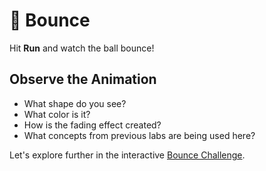 # 🏓 Bounce

Hit **Run** and watch the ball bounce!

## Observe the Animation

- What shape do you see?
- What color is it?
- How is the fading effect created?
- What concepts from previous labs are being used here?

Let's explore further in the interactive [Bounce Challenge](bounce.md).
